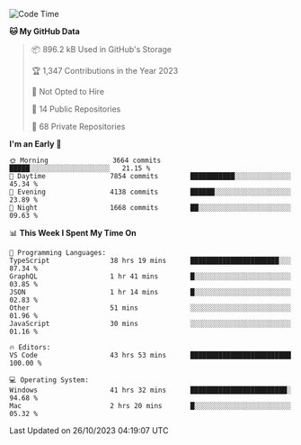 <!--START_SECTION:waka-->
![Code Time](http://img.shields.io/badge/Code%20Time-4%2C814%20hrs%2051%20mins-blue)

**🐱 My GitHub Data** 

> 📦 896.2 kB Used in GitHub's Storage 
 > 
> 🏆 1,347 Contributions in the Year 2023
 > 
> 🚫 Not Opted to Hire
 > 
> 📜 14 Public Repositories 
 > 
> 🔑 68 Private Repositories 
 > 
**I'm an Early 🐤** 

```text
🌞 Morning                3664 commits        █████░░░░░░░░░░░░░░░░░░░░   21.15 % 
🌆 Daytime                7854 commits        ███████████░░░░░░░░░░░░░░   45.34 % 
🌃 Evening                4138 commits        ██████░░░░░░░░░░░░░░░░░░░   23.89 % 
🌙 Night                  1668 commits        ██░░░░░░░░░░░░░░░░░░░░░░░   09.63 % 
```


📊 **This Week I Spent My Time On** 

```text
💬 Programming Languages: 
TypeScript               38 hrs 19 mins      ██████████████████████░░░   87.34 % 
GraphQL                  1 hr 41 mins        █░░░░░░░░░░░░░░░░░░░░░░░░   03.85 % 
JSON                     1 hr 14 mins        █░░░░░░░░░░░░░░░░░░░░░░░░   02.83 % 
Other                    51 mins             ░░░░░░░░░░░░░░░░░░░░░░░░░   01.96 % 
JavaScript               30 mins             ░░░░░░░░░░░░░░░░░░░░░░░░░   01.16 % 

🔥 Editors: 
VS Code                  43 hrs 53 mins      █████████████████████████   100.00 % 

💻 Operating System: 
Windows                  41 hrs 32 mins      ████████████████████████░   94.68 % 
Mac                      2 hrs 20 mins       █░░░░░░░░░░░░░░░░░░░░░░░░   05.32 % 
```


 Last Updated on 26/10/2023 04:19:07 UTC
<!--END_SECTION:waka-->

